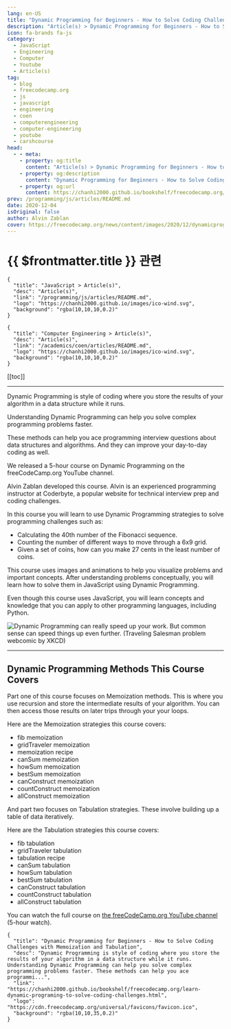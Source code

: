 ```yaml
---
lang: en-US
title: "Dynamic Programming for Beginners - How to Solve Coding Challenges with Memoization and Tabulation"
description: "Article(s) > Dynamic Programming for Beginners - How to Solve Coding Challenges with Memoization and Tabulation"
icon: fa-brands fa-js
category:
  - JavaScript
  - Engineering
  - Computer
  - Youtube
  - Article(s)
tag:
  - blog
  - freecodecamp.org
  - js
  - javascript
  - engineering
  - coen
  - computerengineering
  - computer-engineering
  - youtube
  - carshcourse
head:
  - - meta:
    - property: og:title
      content: "Article(s) > Dynamic Programming for Beginners - How to Solve Coding Challenges with Memoization and Tabulation"
    - property: og:description
      content: "Dynamic Programming for Beginners - How to Solve Coding Challenges with Memoization and Tabulation"
    - property: og:url
      content: https://chanhi2000.github.io/bookshelf/freecodecamp.org/learn-dynamic-programing-to-solve-coding-challenges.html
prev: /programming/js/articles/README.md
date: 2020-12-04
isOriginal: false
author: Alvin Zablan
cover: https://freecodecamp.org/news/content/images/2020/12/dynamicprogramming.png
---
```


# {{ $frontmatter.title }} 관련

```component VPCard
{
  "title": "JavaScript > Article(s)",
  "desc": "Article(s)",
  "link": "/programming/js/articles/README.md",
  "logo": "https://chanhi2000.github.io/images/ico-wind.svg",
  "background": "rgba(10,10,10,0.2)"
}
```

```component VPCard
{
  "title": "Computer Engineering > Article(s)",
  "desc": "Article(s)",
  "link": "/academics/coen/articles/README.md",
  "logo": "https://chanhi2000.github.io/images/ico-wind.svg",
  "background": "rgba(10,10,10,0.2)"
}
```

[[toc]]

---

<SiteInfo
  name="Dynamic Programming for Beginners - How to Solve Coding Challenges with Memoization and Tabulation"
  desc="Dynamic Programming is style of coding where you store the results of your algorithm in a data structure while it runs. Understanding Dynamic Programming can help you solve complex programming problems faster. These methods can help you ace programmi..."
  url="https://freecodecamp.org/news/learn-dynamic-programing-to-solve-coding-challenges"
  logo="https://cdn.freecodecamp.org/universal/favicons/favicon.ico"
  preview="https://freecodecamp.org/news/content/images/2020/12/dynamicprogramming.png"/>

Dynamic Programming is style of coding where you store the results of your algorithm in a data structure while it runs.

Understanding Dynamic Programming can help you solve complex programming problems faster.

These methods can help you ace programming interview questions about data structures and algorithms. And they can improve your day-to-day coding as well.

We released a 5-hour course on Dynamic Programming on the freeCodeCamp.org YouTube channel.

Alvin Zablan developed this course. Alvin is an experienced programming instructor at Coderbyte, a popular website for technical interview prep and coding challenges.

In this course you will learn to use Dynamic Programming strategies to solve programming challenges such as:

- Calculating the 40th number of the Fibonacci sequence.
- Counting the number of different ways to move through a 6x9 grid.
- Given a set of coins, how can you make 27 cents in the least number of coins.

This course uses images and animations to help you visualize problems and important concepts. After understanding problems conceptually, you will learn how to solve them in JavaScript using Dynamic Programming.

Even though this course uses JavaScript, you will learn concepts and knowledge that you can apply to other programming languages, including Python.

![Dynamic Programming can really speed up your work. But common sense can speed things up even further. (Traveling Salesman problem webcomic by [<VPIcon icon="fas fa-globe"/>XKCD](https://xkcd.com/399/))](https://freecodecamp.org/news/content/images/2020/12/image-27.png)

---

## Dynamic Programming Methods This Course Covers

Part one of this course focuses on Memoization methods. This is where you use recursion and store the intermediate results of your algorithm. You can then access those results on later trips through your your loops.

Here are the Memoization strategies this course covers:

- fib memoization
- gridTraveler memoization
- memoization recipe
- canSum memoization
- howSum memoization
- bestSum memoization
- canConstruct memoization
- countConstruct memoization
- allConstruct memoization

And part two focuses on Tabulation strategies. These involve building up a table of data iteratively.

Here are the Tabulation strategies this course covers:

- fib tabulation
- gridTraveler tabulation
- tabulation recipe
- canSum tabulation
- howSum tabulation
- bestSum tabulation
- canConstruct tabulation
- countConstruct tabulation
- allConstruct tabulation

You can watch the full course on [<VPIcon icon="fa-brands fa-youtube"/>the freeCodeCamp.org YouTube channel](https://youtu.be/oBt53YbR9Kk) (5-hour watch).

<VidStack src="youtube/oBt53YbR9Kk" />

<!-- TODO: add ARTICLE CARD -->
```component VPCard
{
  "title": "Dynamic Programming for Beginners - How to Solve Coding Challenges with Memoization and Tabulation",
  "desc": "Dynamic Programming is style of coding where you store the results of your algorithm in a data structure while it runs. Understanding Dynamic Programming can help you solve complex programming problems faster. These methods can help you ace programmi...",
  "link": "https://chanhi2000.github.io/bookshelf/freecodecamp.org/learn-dynamic-programing-to-solve-coding-challenges.html",
  "logo": "https://cdn.freecodecamp.org/universal/favicons/favicon.ico",
  "background": "rgba(10,10,35,0.2)"
}
```
